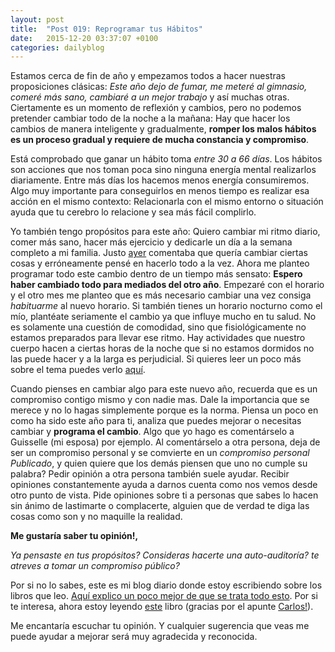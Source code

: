 ```yaml
---
layout: post
title:  "Post 019: Reprogramar tus Hábitos"
date:   2015-12-20 03:37:07 +0100
categories: dailyblog
---
```


Estamos cerca de fin de año y empezamos todos a hacer nuestras proposiciones clásicas: *Este año dejo de fumar, me meteré al gimnasio, comeré más sano, cambiaré a un mejor trabajo* y así muchas otras. Ciertamente es un momento de reflexión y cambios, pero no podemos pretender cambiar todo de la noche a la mañana: Hay que hacer los cambios de manera inteligente y gradualmente, **romper los malos hábitos es un proceso gradual y requiere de mucha constancia y compromiso**.

Está comprobado que ganar un hábito toma *entre 30 a 66 días*. Los hábitos son acciones que nos toman poca sino ninguna energía mental realizarlos diariamente. Entre más días los hacemos menos energía consumiremos. Algo muy importante para conseguirlos en menos tiempo es realizar esa acción en el mismo contexto: Relacionarla con el mismo entorno o situación ayuda que tu cerebro lo relacione y sea más fácil complirlo.

Yo también tengo propósitos para este año: Quiero cambiar mi ritmo diario, comer más sano, hacer más ejercicio y dedicarle un día a la semana completo a mi familia. Justo [ayer](https://medium.com/@hhg2288/ser-un-experto-cd77072cf32a#.3fel3e5fx) comentaba que quería cambiar ciertas cosas y erróneamente pensé en hacerlo todo a la vez. Ahora me planteo programar todo este cambio dentro de un tiempo más sensato: **Espero haber cambiado todo para mediados del otro año**. Empezaré con el horario y el otro mes me planteo que es más necesario cambiar una vez consiga *habituarme* al nuevo horario. Si también tienes un horario nocturno como el mío, plantéate seriamente el cambio ya que influye mucho en tu salud. No es solamente una cuestión de comodidad, sino que fisiológicamente no estamos preparados para llevar ese ritmo. Hay actividades que nuestro cuerpo hacen a ciertas horas de la noche que si no estamos dormidos no las puede hacer y a la larga es perjudicial. Si quieres leer un poco más sobre el tema puedes verlo [aquí](http://jesusgonzalezfonseca.blogspot.com.es/2011/12/los-secretos-del-sueno-que-pasa-en.html?m=1).

Cuando pienses en cambiar algo para este nuevo año, recuerda que es un compromiso contigo mismo y con nadie mas. Dale la importancia que se merece y no lo hagas simplemente porque es la norma. Piensa un poco en como ha sido este año para ti, analiza que puedes mejorar o necesitas cambiar y **programa el cambio**. Algo que yo hago es comentárselo a Guisselle (mi esposa) por ejemplo. Al comentárselo a otra persona, deja de ser un compromiso personal y se comvierte en un *compromiso personal Publicado*, y quien quiere que los demás piensen que uno no cumple su palabra? Pedir opinión a otra persona también suele ayudar. Recibir opiniones constantemente ayuda a darnos cuenta como nos vemos desde otro punto de vista. Pide opiniones sobre ti a personas que sabes lo hacen sin ánimo de lastimarte o complacerte, alguien que de verdad te diga las cosas como son y no maquille la realidad.

**Me gustaría saber tu opinión!,**

*Ya pensaste en tus propósitos? Consideras hacerte una auto-auditoría? te atreves a tomar un compromiso público?*

Por si no lo sabes, este es mi blog diario donde estoy escribiendo sobre los libros que leo. [Aquí explico un poco mejor de que se trata todo esto](https://medium.com/@hhg2288/aceptar-el-fracaso-f9eb2434f99f#.2humvhd4c). Por si te interesa, ahora estoy leyendo [este](http://99u.com/book/maximize-your-potential) libro (gracias por el apunte [Carlos!](https://twitter.com/_carlosvillar_)).

Me encantaría escuchar tu opinión. Y cualquier sugerencia que veas me puede ayudar a mejorar será muy agradecida y reconocida.